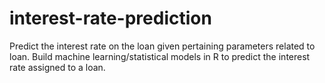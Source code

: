 # interest-rate-prediction
Predict the interest rate on the loan given pertaining parameters related to loan. Build machine learning/statistical models in R to predict the interest rate assigned to a loan.
